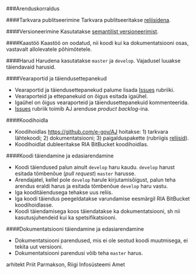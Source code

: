 ###Arenduskorraldus

####Tarkvara publitseerimine
Tarkvara publitseeritakse [reliisidena](https://github.com/e-gov/AJ/releases).

####Versioneerimine
Kasutatakse [semantilist versioneerimist](http://semver.org/).

####Kaastöö
Kaastöö on oodatud, nii koodi kui ka dokumentatsiooni osas, vastavalt allolevatele põhimõtetele.

####Harud
Harudena kasutatakse `master` ja `develop`. Vajadusel luuakse täiendavaid harusid.

####Vearaportid ja täiendusettepanekud
- Vearaportid ja täiendusettepanekud palume lisada [Issues](https://github.com/e-gov/AJ/issues) rubriiki.
- Vearaporteid ja ettepanekuid on õigus esitada igaühel.
- Igaühel on õigus vearaporteid ja täiendusettepanekuid kommenteerida.
- [Issues](https://github.com/e-gov/AJ/issues) rubriik toimib AJ arenduse _product backlog_-ina.

####Koodihoidla
- Koodihoidlas https://github.com/e-gov/AJ hoitakse: 1) tarkvara lähtekoodi; 2) dokumentatsiooni; 3) paigalduspakette (rubriigis [reliisid](https://github.com/e-gov/AJ/releases)).
- Koodihoidlat dubleeritakse RIA BitBucket koodihoidlas.

####Koodi täiendamine ja edasiarendamine
- Koodi täiendused palun ainult `develop` haru kaudu. `develop` harust esitada tõmbenõue (_pull request_) `master` harusse.
- Arendajatel, kellel pole `develop` harule kirjutamisõigust, palun teha arendus eraldi harus ja esitada tõmbenõue `develop` haru vastu.
- Iga kooditäiendusega tehakse uus reliis.
- Iga koodi täiendus peegeldatakse varundamise eesmärgil RIA BitBucket koodihoidlasse.
- Koodi täiendamisega koos täiendatakse ka dokumentatsiooni, sh nii kasutusjuhendeid kui ka spetsifikatsiooni.

####Dokumentatsiooni täiendamine ja edasiarendamine
- Dokumentatsiooni parendused, mis ei ole seotud koodi muutmisega, ei tekita uut versiooni.
- Dokumentatsiooni parendusi võib teha `master` harus.

arhitekt Priit Parmakson, Riigi Infosüsteemi Amet
